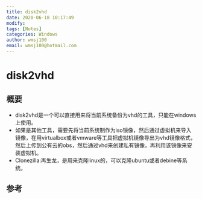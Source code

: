 ```yaml
---
title: disk2vhd
date: 2020-06-18 10:17:49
modify: 
tags: [Notes]
categories: Windows
author: wmsj100
email: wmsj100@hotmail.com
---
```


# disk2vhd

## 概要

- disk2vhd是一个可以直接用来将当前系统备份为vhd的工具，只能在windows上使用。
- 如果是其他工具，需要先将当前系统制作为iso镜像，然后通过虚拟机来导入镜像，在用virtualbox或者vmware等工具把虚拟机镜像导出为vhd镜像格式，然后上传到公有云的obs，然后通过vhd来创建私有镜像，再利用该镜像来安装虚拟机。
- Clonezilla:再生龙，是用来克隆linux的，可以克隆ubuntu或者debine等系统。

## 参考

